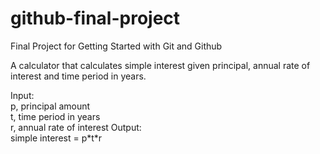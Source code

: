 # github-final-project
Final Project for Getting Started with Git and Github

A calculator that calculates simple interest given principal, annual rate of interest and time period in years.

Input:  
   p, principal amount  
   t, time period in years  
   r, annual rate of interest
Output:  
   simple interest = p\*t\*r
